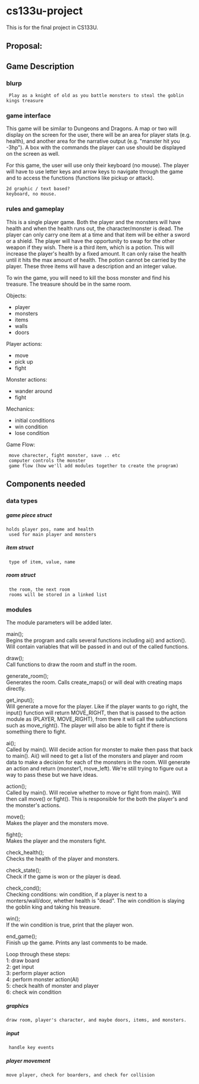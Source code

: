 # cs133u-project
This is for the final project in CS133U.


## Proposal:

## Game Description

### blurp
     Play as a knight of old as you battle monsters to steal the goblin kings treasure

### game interface

This game will be similar to Dungeons and Dragons. A map or two will display on the screen for the user, there will be an area for player stats (e.g. health), and another area for the narrative output (e.g. "manster hit you -3hp"). A box with the commands the player can use should be displayed on the screen as well.

For this game, the user will use only their keyboard (no mouse). The player will have to use letter keys and arrow keys to navigate through the game and to access the functions (functions like pickup or attack).

    2d graphic / text based?
    keyboard, no mouse.

### rules and gameplay

This is a single player game. Both the player and the monsters will have health and when the health runs out, the character/monster is dead. The player can only carry one item at a time and that item will be either a sword or a shield. The player will have the opportunity to swap for the other weapon if they wish. There is a third item, which is a potion. This will increase the player's health by a fixed amount. It can only raise the health until it hits the max amount of health. The potion cannot be carried by the player. These three items will have a description and an integer value. 

To win the game, you will need to kill the boss monster and find his treasure. The treasure should be in the same room.

Objects:
- player
- monsters
- items
- walls
- doors

Player actions:
- move
- pick up
- fight

Monster actions:
- wander around
- fight

Mechanics:
- initial conditions
- win condition
- lose condition

Game Flow:

     move charecter, fight monster, save .. etc
     computer controls the monster
     game flow (how we'll add modules together to create the program)

## Components needed

### data types

##### game piece struct
 
    holds player pos, name and health
     used for main player and monsters

##### item struct

     type of item, value, name
     
##### room struct

     the room, the next room
     rooms will be stored in a linked list

### modules

The module parameters will be added later.

main();  
Begins the program and calls several functions including ai() and action(). Will contain variables that will be passed in and out of the called functions.

draw();  
Call functions to draw the room and stuff in the room.

generate_room();  
Generates the room. Calls create_maps() or will deal with creating maps directly.

get_input();  
Will generate a move for the player. Like if the player wants to go right, the input() function will return MOVE_RIGHT, then that is passed to the action module as (PLAYER, MOVE_RIGHT), from there it will call the subfunctions such as move_right(). The player will also be able to fight if there is something there to fight.

ai();  
Called by main(). Will decide action for monster to make then pass that back to main(). Ai() will need to get a list of the monsters and player and room data to make a decision for each of the monsters in the room. Will generate an action and return (monster1, move_left). We're still trying to figure out a way to pass these but we have ideas.

action();  
Called by main(). Will receive whether to move or fight from main(). Will then call move() or fight(). This is responsible for the both the player's and the monster's actions. 

move();  
Makes the player and the monsters move.

fight();  
Makes the player and the monsters fight.

check_health();  
Checks the health of the player and monsters.

check_state();  
Check if the game is won or the player is dead.

check_cond();  
Checking conditions: win condition, if a player is next to a monters/wall/door, whether health is "dead". The win condition is slaying the goblin king and taking his treasure.

win();  
If the win condition is true, print that the player won.

end_game();  
Finish up the game. Prints any last comments to be made.

Loop through these steps:  
1: draw board  
2: get input  
3: perform player action  
4: perform monster action(AI)  
5: check health of monster and player  
6: check win condition  

##### graphics
 
    draw room, player's character, and maybe doors, items, and monsters.
  
##### input

     handle key events


##### player movement 
    move player, check for boarders, and check for collision




